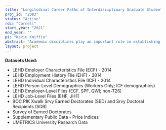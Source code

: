 ```yaml
---
title: "Longitudinal Career Paths of Interdisciplinary Graduate Students"
proj_id: "2383"
status: "Active"
rdc: "Cornell"
start_year: "2021"
end_year: ""
pi: "Kevin Kniffin"
abstract: "Academic disciplines play an important role in establishing methods for studying phenomena observed in the real world; however, there is a significant push from institutions, such as universities and grant funding agencies, for researchers to work with others outside of their disciplinary silos. Our objective is to study how the PhD market responds to this movement through a unique juxtaposition of datasets including UMETRICS, SED, and LEHD. This project will extend the prior literature on the near-term labor market penalty interdisciplinary dissertators in STEM fields tend to face in the first year after completing the PhD.  This project will also generate novel population estimates by addressing the following five Research Questions (RQs): RQ1: To what extent do interdisciplinary dissertators tend to face either penalties, rewards, more varied outcomes, or no differences in outcomes over the course of their careers (after completing an interdisciplinary dissertation)? RQ2: To what extent do the patterns that we examine through RQ1 vary over time? RQ3: How do graduate students who are funded by programs with an interdisciplinary focus do over the course of their careers when compared with graduate students funded by the NSF in similar but more traditional discipline-based programs? RQ4: How do members of (large) project-based teams do over the course of their careers when compared with peers who are not part of (large) project-based teams? RQ5:To what extent do the SED and ProQuest datasets correspond to each other with respect to classifying someone's dissertation as interdisciplinary?"
layout: project
---
```


**Datasets Used:**

  - LEHD Employer Characteristics File (ECF) - 2014 
  - LEHD Employment History File (EHF) - 2014 
  - LEHD Individual Characteristics File (ICF) - 2014 
  - LEHD Person-Level Demographics (Workers Only; ICF demographics) 
  - LEHD Employer-Level Files (ECF, SPF, QWI; non-T26) 
  - LEHD Job-Level Files (EHF, JHF) 
  - BOC PIK Xwalk Srvy Earned Doctorates (SED) and Srvy Doctoral Recipients (SDR) 
  - Survey of Earned Doctorates 
  - Supplementary Public Data - Price Indices 
  - UMETRICS University Research Data 

